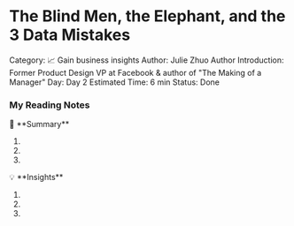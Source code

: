 # The Blind Men, the Elephant, and the 3 Data Mistakes

Category: 📈 Gain business insights
Author: Julie Zhuo
Author Introduction: Former Product Design VP at Facebook & author of "The Making of a Manager"
Day: Day 2
Estimated Time: 6 min
Status: Done

### My Reading Notes

<aside>
📃 **Summary**

</aside>

1. 
2. 
3. 

<aside>
💡 **Insights**

</aside>

1. 
2. 
3.